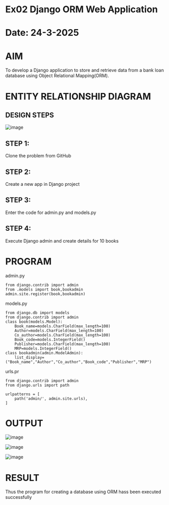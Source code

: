 # Ex02 Django ORM Web Application
# Date: 24-3-2025
# AIM
To develop a Django application to store and retrieve data from a bank loan database using Object Relational Mapping(ORM).

# ENTITY RELATIONSHIP DIAGRAM
## DESIGN STEPS

![image](https://github.com/user-attachments/assets/7227191d-74cc-4130-b379-2554b151cb95)

## STEP 1:
Clone the problem from GitHub

## STEP 2:
Create a new app in Django project

## STEP 3:
Enter the code for admin.py and models.py

## STEP 4:
Execute Django admin and create details for 10 books

# PROGRAM
admin.py
~~~
from django.contrib import admin
from .models import book,bookadmin
admin.site.register(book,bookadmin)
~~~

models.py
~~~
from django.db import models
from django.contrib import admin
class book(models.Model):
    Book_name=models.CharField(max_length=100)
    Author=models.CharField(max_length=100)
    Co_author=models.CharField(max_length=100)
    Book_code=models.IntegerField()
    Publisher=models.CharField(max_length=100)
    MRP=models.IntegerField()
class bookadmin(admin.ModelAdmin):
    list_display=("Book_name","Author","Co_author","Book_code","Publisher","MRP")
~~~

urls.pr
~~~
from django.contrib import admin
from django.urls import path

urlpatterns = [
    path('admin/', admin.site.urls),
]
~~~

# OUTPUT
![image](https://github.com/user-attachments/assets/3bfb222b-5855-4269-ad47-ef032dc66b54)

![image](https://github.com/user-attachments/assets/7290b2d8-48bf-408c-9336-f2abe6e3c3ee)


![image](https://github.com/user-attachments/assets/feaca524-3c58-47e9-a28f-6254dfd0bd3b)



# RESULT
Thus the program for creating a database using ORM hass been executed successfully
